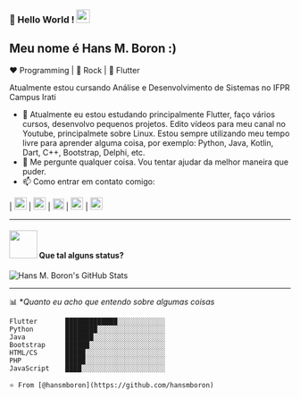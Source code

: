 ### 👋 Hello World !  <img src="https://github.com/TheDudeThatCode/TheDudeThatCode/blob/master/Assets/Earth.gif" width="24px">

## Meu nome é Hans M. Boron :)

:heart: Programming | :black_heart: Rock | :blue_heart: Flutter
  
Atualmente estou cursando Análise e Desenvolvimento de Sistemas no IFPR Campus Irati

- 🌱 Atualmente eu estou estudando principalmente Flutter, faço vários cursos, desenvolvo pequenos projetos. Edito vídeos para meu canal no Youtube, principalmete sobre Linux. Estou sempre utilizando meu tempo livre para aprender alguma coisa, por exemplo: Python, Java, Kotlin, Dart, C++, Bootstrap, Delphi, etc.
- 💬 Me pergunte qualquer coisa. Vou tentar ajudar da melhor maneira que puder.
- 📫 Como entrar em contato comigo:

| [<img src="https://www.flaticon.com/svg/static/icons/svg/1384/1384060.svg" alt="youtube logo" width="22">](https://bit.ly/2DaQTtq) |  [<img src="https://www.flaticon.com/svg/static/icons/svg/2111/2111646.svg" alt="telegram logo" width="22">](https://t.me/hansboron) |  [<img src="https://mehsys.site/img/flavicon.png" alt="mehsys logo" width="20">](https://mehsys.site) |  [<img src="https://www.flaticon.com/svg/static/icons/svg/174/174857.svg" alt="linkedin logo" width="22">](https://www.linkedin.com/hans-mateus-boron) |  [<img src="https://www.flaticon.com/svg/static/icons/svg/732/732200.svg" alt="gmail logo" width="22">](mailto:hansmateusboron@gmail.com)

----

#### <img src="https://media.giphy.com/media/VgCDAzcKvsR6OM0uWg/giphy.gif" width="50"> Que tal alguns status?
  
   
![Hans M. Boron's GitHub Stats](https://github-readme-stats.vercel.app/api?username=hansmboron&hide=["stars"]&show_icons=true)

-------

📊 **Quanto eu acho que entendo sobre algumas coisas*
<!--START_SECTION:waka-->
```
Flutter       █████████████░░░░░░░░░░░░   
Python        ████████░░░░░░░░░░░░░░░░░ 
Java          ███████░░░░░░░░░░░░░░░░░░
Bootstrap     ██████░░░░░░░░░░░░░░░░░░░
HTML/CS       █████░░░░░░░░░░░░░░░░░░░░  
PHP           █████░░░░░░░░░░░░░░░░░░░░ 
JavaScript    ████░░░░░░░░░░░░░░░░░░░░░ 

⭐️ From [@hansmboron](https://github.com/hansmboron)

